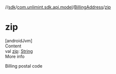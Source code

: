 //[sdk](../../../index.md)/[com.unlimint.sdk.api.model](../index.md)/[BillingAddress](index.md)/[zip](zip.md)



# zip  
[androidJvm]  
Content  
val [zip](zip.md): [String](https://kotlinlang.org/api/latest/jvm/stdlib/kotlin/-string/index.html)  
More info  


Billing postal code

  



